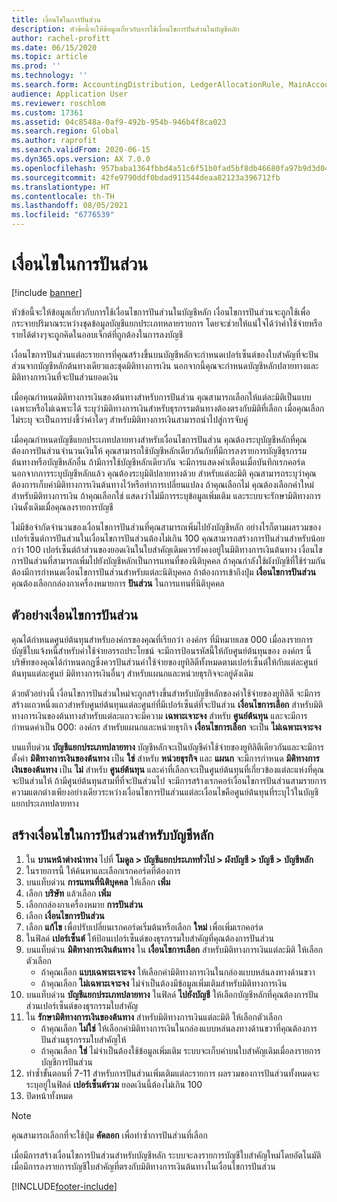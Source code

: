 ```yaml
---
title: เงื่อนไขในการปันส่วน
description: หัวข้อนี้จะให้ข้อมูลเกี่ยวกับการใช้เงื่อนไขการปันส่วนในบัญชีหลัก
author: rachel-profitt
ms.date: 06/15/2020
ms.topic: article
ms.prod: ''
ms.technology: ''
ms.search.form: AccountingDistribution, LedgerAllocationRule, MainAccount, AllocationTerms
audience: Application User
ms.reviewer: roschlom
ms.custom: 17361
ms.assetid: 04c8548a-0af9-492b-954b-946b4f8ca023
ms.search.region: Global
ms.author: raprofit
ms.search.validFrom: 2020-06-15
ms.dyn365.ops.version: AX 7.0.0
ms.openlocfilehash: 957baba1364fbbd4a51c6f51b0fad5bf8db46680fa97b9d3d0474dc015064609
ms.sourcegitcommit: 42fe9790ddf0bdad911544deaa82123a396712fb
ms.translationtype: HT
ms.contentlocale: th-TH
ms.lasthandoff: 08/05/2021
ms.locfileid: "6776539"
---
```

# <a name="allocation-terms"></a>เงื่อนไขในการปันส่วน

[!include [banner](../includes/banner.md)]

หัวข้อนี้จะให้ข้อมูลเกี่ยวกับการใช้เงื่อนไขการปันส่วนในบัญชีหลัก เงื่อนไขการปันส่วนจะถูกใช้เพื่อกระจายปริมาณระหว่างชุดข้อมูลบัญชีแยกประเภทหลายรายการ โดยจะช่วยให้แน่ใจได้ว่าค่าใช้จ่ายหรือรายได้ต่างๆจะถูกคิดในออบเจ็กต์ที่ถูกต้องในการลงบัญชี

เงื่อนไขการปันส่วนแต่ละรายการที่คุณสร้างขึ้นบนบัญชีหลักจะกำหนดเปอร์เซ็นต์ของใบสำคัญที่จะปันส่วนจากบัญชีหลักต้นทางเดียวและชุดมิติทางการเงิน นอกจากนี้คุณจะกำหนดบัญชีหลักปลายทางและมิติทางการเงินที่จะปันส่วนยอดเงิน 

เมื่อคุณกำหนดมิติทางการเงินของต้นทางสำหรับการปันส่วน คุณสามารถเลือกให้แต่ละมิติเป็นแบบเฉพาะหรือไม่เฉพาะได้ ระบุว่ามิติทางการเงินสำหรับธุรกรรมต้นทางต้องตรงกับมิติที่เลือก เมื่อคุณเลือกไม่ระบุ จะเป็นการบ่งชี้ว่าค่าใดๆ สำหรับมิติทางการเงินสามารถนำไปสู่การจับคู่

เมื่อคุณกำหนดบัญชีแยกประเภทปลายทางสำหรับเงื่อนไขการปันส่วน คุณต้องระบุบัญชีหลักที่คุณต้องการปันส่วนจำนวนเงินให้ คุณสามารถใช้บัญชีหลักเดียวกันกับที่มีการลงรายการบัญชีธุรกรรมต้นทางหรือบัญชีหลักอื่น ถ้ามีการใช้บัญชีหลักเดียวกัน จะมีการแสดงคำเตือนเมื่อบันทึกเรกคอร์ด นอกจากการระบุบัญชีหลักแล้ว คุณต้องระบุมิติปลายทางด้วย สำหรับแต่ละมิติ คุณสามารถระบุว่าคุณต้องการเก็บค่ามิติทางการเงินต้นทางไว้หรือทำการเปลี่ยนแปลง ถ้าคุณเลือกไม่ คุณต้องเลือกค่าใหม่สำหรับมิติทางการเงิน ถ้าคุณเลือกใช่ แสดงว่าไม่มีการระบุข้อมูลเพิ่มเติม และระบบจะรักษามิติทางการเงินดั้งเดิมเมื่อคุณลงรายการบัญชี

ไม่มีข้อจำกัดจำนวนของเงื่อนไขการปันส่วนที่คุณสามารถเพิ่มไปยังบัญชีหลัก อย่างไรก็ตามผลรวมของเปอร์เซ็นต์การปันส่วนในเงื่อนไขการปันส่วนต้องไม่เกิน 100 คุณสามารถสร้างการปันส่วนสำหรับน้อยกว่า 100 เปอร์เซ็นต์ถ้าส่วนของยอดเงินในใบสำคัญเดิมควรยังคงอยู่ในมิติทางการเงินต้นทาง เงื่อนไขการปันส่วนที่สามารถเพิ่มไปยังบัญชีหลักเป็นการแทนที่ของนิติบุคคล ถ้าคุณกำลังใช้ผังบัญชีที่ใช้ร่วมกัน ต้องมีการกำหนดเงื่อนไขการปันส่วนสำหรับแต่ละนิติบุคคล ถ้าต้องการเข้าถึงปุ่ม **เงื่อนไขการปันส่วน** คุณต้องเลือกกล่องกาเครื่องหมายการ **ปันส่วน** ในการแทนที่นิติบุคคล

## <a name="allocation-term-example"></a>ตัวอย่างเงื่อนไขการปันส่วน
คุณได้กำหนดศูนย์ต้นทุนสำหรับองค์กรของคุณที่เรียกว่า องค์กร ที่มีหมายเลข 000 เมื่อลงรายการบัญชีใบแจ้งหนี้สำหรับค่าใช้จ่ายอรรถประโยชน์ จะมีการป้อนรหัสนี้ให้กับศูนย์ต้นทุนของ องค์กร นี้ บริษัทของคุณได้กำหนดกฎซึ่งควรปันส่วนค่าใช้จ่ายของยูทิลิตีทั้งหมดตามเปอร์เซ็นต์ให้กับแต่ละศูนย์ต้นทุนแต่ละศูนย์ มิติทางการเงินอื่นๆ สำหรับแผนกและหน่วยธุรกิจจะอยู่ดังเดิม

ด้วยตัวอย่างนี้ เงื่อนไขการปันส่วนใหม่จะถูกสร้างขึ้นสำหรับบัญชีหลักของค่าใช้จ่ายของยูทิลิตี จะมีการสร้างแถวหนึ่งแถวสำหรับศูนย์ต้นทุนแต่ละศูนย์ที่มีเปอร์เซ็นต์ที่จะปันส่วน **เงื่อนไขการเลือก** สำหรับมิติทางการเงินของต้นทางสำหรับแต่ละแถวจะมีความ **เฉพาะเจาะจง** สำหรับ **ศูนย์ต้นทุน** และจะมีการกำหนดค่าเป็น 000: องค์กร สำหรับแผนกและหน่วยธุรกิจ **เงื่อนไขการเลือก** จะเป็น **ไม่เฉพาะเจาะจง**

บนแท็บด่วน **บัญชีแยกประเภทปลายทาง** บัญชีหลักจะเป็นบัญชีค่าใช้จ่ายของยูทิลิตีเดียวกันและจะมีการตั้งค่า **มิติทางการเงินของต้นทาง** เป็น **ใช่** สำหรับ **หน่วยธุรกิจ** และ **แผนก** จะมีการกำหนด **มิติทางการเงินของต้นทาง** เป็น **ไม่** สำหรับ **ศูนย์ต้นทุน** และค่าที่เลือกจะเป็นศูนย์ต้นทุนที่เกี่ยวข้องแต่ละแห่งที่คุณจะปันส่วนให้ ถ้ามีศูนย์ต้นทุนสามที่ที่จะปันส่วนไป จะมีการสร้างเรกคอร์เงื่อนไขการปันส่วนสามรายการ ความแตกต่างเพียงอย่างเดียวระหว่างเงื่อนไขการปันส่วนแต่ละเงื่อนไขคือศูนย์ต้นทุนที่ระบุไว้ในบัญชีแยกประเภทปลายทาง

## <a name="create-an-allocation-term-on-a-main-account"></a>สร้างเงื่อนไขในการปันส่วนสำหรับบัญชีหลัก

1. ใน **บานหน้าต่างนำทาง** ไปที่ **โมดูล > บัญชีแยกประเภททั่วไป > ผังบัญชี > บัญชี > บัญชีหลัก**
2. ในรายการนี้ ให้ค้นหาและเลือกเรกคอร์ดที่ต้องการ
3. บนแท็บด่วน **การแทนที่นิติบุคคล** ให้เลือก **เพิ่ม**
4. เลือก **บริษัท** แล้วเลือก **เพิ่ม**
5. เลือกกล่องกาเครื่องหมาย **การปันส่วน**
6. เลือก **เงื่อนไขการปันส่วน**
7. เลือก **แก้ไข** เพื่อปรับเปลี่ยนเรกคอร์ดเริ่มต้นหรือเลือก **ใหม่** เพื่อเพิ่มเรกคอร์ด
8. ในฟิลด์ **เปอร์เซ็นต์** ให้ป้อนเปอร์เซ็นต์ของธุรกรรมใบสำคัญที่คุณต้องการปันส่วน
9. บนแท็บด่วน **มิติทางการเงินต้นทาง** ใน **เงื่อนไขการเลือก** สำหรับมิติทางการเงินแต่ละมิติ ให้เลือกตัวเลือก
    - ถ้าคุณเลือก **แบบเฉพาะเจาะจง** ให้เลือกค่ามิติทางการเงินในกล่องแบบหล่นลงทางด้านขวา
    - ถ้าคุณเลือก **ไม่เฉพาะเจาะจง** ไม่จำเป็นต้องมีข้อมูลเพิ่มเติมสำหรับมิติทางการเงิน
10. บนแท็บด่วน **บัญชีแยกประเภทปลายทาง** ในฟิลด์ **ไปยังบัญชี** ให้เลือกบัญชีหลักที่คุณต้องการปันส่วนเปอร์เซ็นต์ของธุรกรรมใบสำคัญ
11. ใน **รักษามิติทางการเงินของต้นทาง** สำหรับมิติทางการเงินแต่ละมิติ ให้เลือกตัวเลือก
    - ถ้าคุณเลือก **ไม่ใช่** ให้เลือกค่ามิติทางการเงินในกล่องแบบหล่นลงทางด้านขวาที่คุณต้องการปันส่วนธุรกรรมใบสำคัญให้
    - ถ้าคุณเลือก **ใช่** ไม่จำเป็นต้องใช้ข้อมูลเพิ่มเติม ระบบจะเก็บค่าบนใบสำคัญเดิมเมื่อลงรายการบัญชีการปันส่วน
12. ทำซ้ำขั้นตอนที่ 7-11 สำหรับการปันส่วนเพิ่มเติมแต่ละรายการ ผลรวมของการปันส่วนทั้งหมดจะระบุอยู่ในฟิลด์ **เปอร์เซ็นต์รวม** ยอดเงินนี้ต้องไม่เกิน 100
13. ปิดหน้าทั้งหมด

>[!NOTE] 
> คุณสามารถเลือกที่จะใช้ปุ่ม **คัดลอก** เพื่อทำซ้ำการปันส่วนที่เลือก

เมื่อมีการสร้างเงื่อนไขการปันส่วนสำหรับบัญชีหลัก ระบบจะลงรายการบัญชีใบสำคัญใหม่โดยอัตโนมัติเมื่อมีการลงรายการบัญชีใบสำคัญที่ตรงกับมิติทางการเงินต้นทางในเงื่อนไขการปันส่วน


[!INCLUDE[footer-include](../../includes/footer-banner.md)]